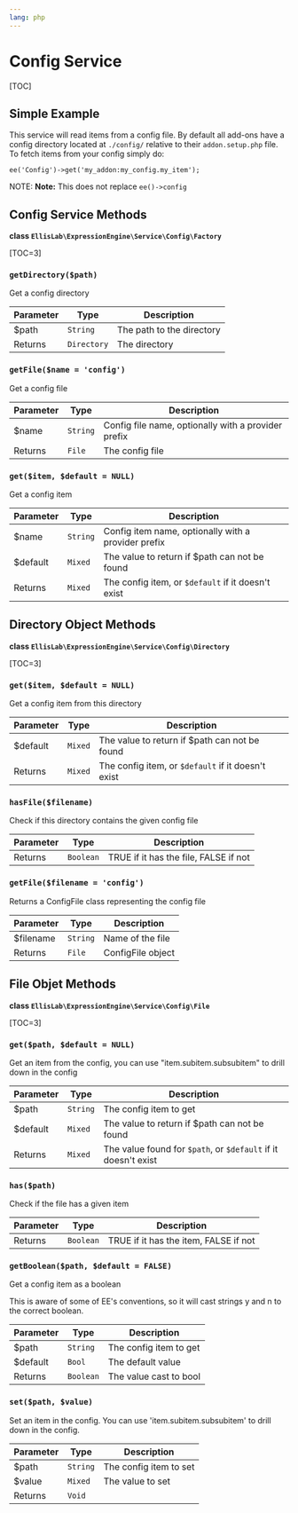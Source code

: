 ```yaml
---
lang: php
---
```


<!--
    This source file is part of the open source project
    ExpressionEngine User Guide (https://github.com/ExpressionEngine/ExpressionEngine-User-Guide)

    @link      https://expressionengine.com/
    @copyright Copyright (c) 2003-2020, Packet Tide, LLC (https://ellislab.com)
    @license   https://expressionengine.com/license Licensed under Apache License, Version 2.0
-->

# Config Service

[TOC]

## Simple Example

This service will read items from a config file. By default all add-ons have a config directory located at `./config/` relative to their `addon.setup.php` file. To fetch items from your config simply do:

    ee('Config')->get('my_addon:my_config.my_item');

NOTE: **Note:** This does not replace `ee()->config`

## Config Service Methods

**class `EllisLab\ExpressionEngine\Service\Config\Factory`**

[TOC=3]

### `getDirectory($path)`

Get a config directory

| Parameter | Type        | Description               |
| --------- | ----------- | ------------------------- |
| \$path    | `String`    | The path to the directory |
| Returns   | `Directory` | The directory             |

### `getFile($name = 'config')`

Get a config file

| Parameter | Type     | Description                                         |
| --------- | -------- | --------------------------------------------------- |
| \$name    | `String` | Config file name, optionally with a provider prefix |
| Returns   | `File`   | The config file                                     |

### `get($item, $default = NULL)`

Get a config item

| Parameter | Type     | Description                                         |
| --------- | -------- | --------------------------------------------------- |
| \$name    | `String` | Config item name, optionally with a provider prefix |
| \$default | `Mixed`  | The value to return if \$path can not be found      |
| Returns   | `Mixed`  | The config item, or `$default` if it doesn't exist  |

## Directory Object Methods

**class `EllisLab\ExpressionEngine\Service\Config\Directory`**

[TOC=3]

### `get($item, $default = NULL)`

Get a config item from this directory

| Parameter | Type    | Description                                        |
| --------- | ------- | -------------------------------------------------- |
| \$default | `Mixed` | The value to return if \$path can not be found     |
| Returns   | `Mixed` | The config item, or `$default` if it doesn't exist |

### `hasFile($filename)`

Check if this directory contains the given config file

| Parameter | Type      | Description                           |
| --------- | --------- | ------------------------------------- |
| Returns   | `Boolean` | TRUE if it has the file, FALSE if not |

### `getFile($filename = 'config')`

Returns a ConfigFile class representing the config file

| Parameter  | Type     | Description       |
| ---------- | -------- | ----------------- |
| \$filename | `String` | Name of the file  |
| Returns    | `File`   | ConfigFile object |

## File Objet Methods

**class `EllisLab\ExpressionEngine\Service\Config\File`**

[TOC=3]

### `get($path, $default = NULL)`

Get an item from the config, you can use "item.subitem.subsubitem" to drill down in the config

| Parameter | Type     | Description                                                    |
| --------- | -------- | -------------------------------------------------------------- |
| \$path    | `String` | The config item to get                                         |
| \$default | `Mixed`  | The value to return if \$path can not be found                 |
| Returns   | `Mixed`  | The value found for `$path`, or `$default` if it doesn't exist |

### `has($path)`

Check if the file has a given item

| Parameter | Type      | Description                           |
| --------- | --------- | ------------------------------------- |
| Returns   | `Boolean` | TRUE if it has the item, FALSE if not |

### `getBoolean($path, $default = FALSE)`

Get a config item as a boolean

This is aware of some of EE's conventions, so it will cast strings y and n to the correct boolean.

| Parameter | Type      | Description            |
| --------- | --------- | ---------------------- |
| \$path    | `String`  | The config item to get |
| \$default | `Bool`    | The default value      |
| Returns   | `Boolean` | The value cast to bool |

### `set($path, $value)`

Set an item in the config. You can use 'item.subitem.subsubitem' to drill down in the config.

| Parameter | Type     | Description            |
| --------- | -------- | ---------------------- |
| \$path    | `String` | The config item to set |
| \$value   | `Mixed`  | The value to set       |
| Returns   | `Void`   |                        |
